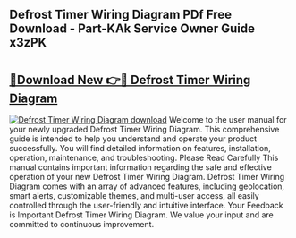 ## Defrost Timer Wiring Diagram PDf Free Download - Part-KAk Service Owner Guide x3zPK

# <h2><a href="http://dfi9q87.blite.top/?on=Defrost+Timer+Wiring+Diagram">🔗Download New 👉🔴 Defrost Timer Wiring Diagram</a></h2>

[![Defrost Timer Wiring Diagram download](https://i.imgur.com/lujVjoI.png)](http://dfi9q87.blite.top/?on=Defrost+Timer+Wiring+Diagram)
Welcome to the user manual for your newly upgraded Defrost Timer Wiring Diagram. This comprehensive guide is intended to help you understand and operate your product successfully. You will find detailed information on features, installation, operation, maintenance, and troubleshooting. Please Read Carefully This manual contains important information regarding the safe and effective operation of your new Defrost Timer Wiring Diagram. Defrost Timer Wiring Diagram comes with an array of advanced features, including geolocation, smart alerts, customizable themes, and multi-user access, all easily controlled through the user-friendly and intuitive interface. Your Feedback is Important Defrost Timer Wiring Diagram. We value your input and are committed to continuous improvement.
